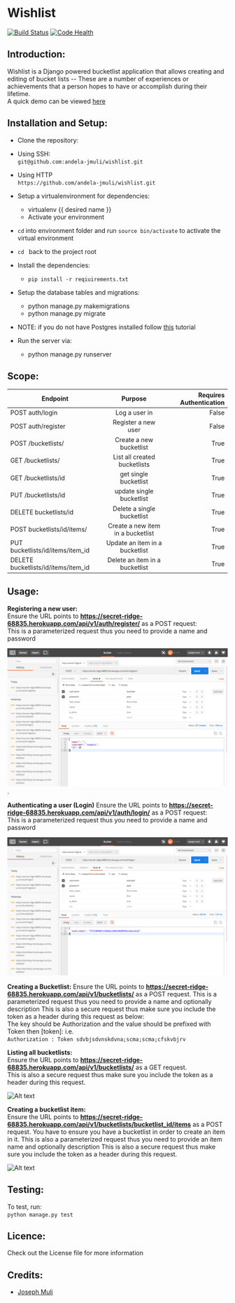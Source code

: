 
# Wishlist
[![Build Status](https://travis-ci.org/andela-jmuli/wishlist.svg?branch=api-endpoints)](https://travis-ci.org/andela-jmuli/wishlist)
[![Code Health](https://landscape.io/github/andela-jmuli/wishlist/develop/landscape.svg?style=flat)](https://landscape.io/github/andela-jmuli/wishlist/develop)


## Introduction:
Wishlist is a Django powered bucketlist application that allows creating and editing of bucket lists -- These are a number of experiences or achievements that a person hopes to have or accomplish during their lifetime.  
A quick demo can be viewed [here](https://youtu.be/Lida5BWogj4)


## Installation and Setup:



* Clone the repository:
 * Using SSH:  
    ``` git@github.com:andela-jmuli/wishlist.git ```

 * Using HTTP  
    ``` https://github.com/andela-jmuli/wishlist.git ```
* Setup a virtualenvironment for dependencies:
    * virtualenv {{ desired name }}
    * Activate your environment
* ``` cd ``` into environment folder and run ``` source bin/activate ``` to activate the virtual environment

* ```cd ``` back to the project root

* Install the dependencies:
    * ``` pip install -r reqiuirements.txt ```


* Setup the database tables and migrations:  

    * python manage.py makemigrations
    * python manage.py migrate

* NOTE: if you do not have Postgres installed follow [this](https://github.com/josephmuli/Django-Notes/blob/master/Postgress-Nginx-Gunicorn-Django.md) tutorial

* Run the server via:
    * python manage.py runserver




## Scope:  
 

| Endpoint        | Purpose           | Requires Authentication |
| ------------- |:-------------:| -------------:|
| POST auth/login    | Log a user in | False |
| POST auth/register     | Register a new user | False |
| POST /bucketlists/ | Create a new bucketlist   | True |
| GET /bucketlists/      | List all created bucketlists | True |
| GET /bucketlists/id     | get single bucketlist | True |
| PUT /bucketlists/id | update single bucketlist | True |
| DELETE bucketlists/id      | Delete a single bucketlist | True |
| POST bucketlists/id/items/      | Create a new item in a bucketlist | True |
| PUT bucketlists/id/items/item_id | Update an item in a bucketlist | True |
| DELETE bucketlists/id/items/item_id      | Delete an item in a bucketlist | True |

## Usage:
**Registering a new user:**  
Ensure the URL points to **https://secret-ridge-68835.herokuapp.com/api/v1/auth/register/** as a POST request:  
This is a parameterized request thus you need to provide a name and password

![Alt text](./source/register.png?raw=true "Optional Title") .

**Authenticating a user (Login)**
Ensure the URL points to **https://secret-ridge-68835.herokuapp.com/api/v1/auth/login/** as a POST request:  
This is a parameterized request thus you need to provide a name and password

![Alt text](./source/login.png?raw=true "Optional Title")

**Creating a Bucketlist:**
Ensure the URL points to **https://secret-ridge-68835.herokuapp.com/api/v1/bucketlists/** as a POST request.
This is a parameterized request thus you need to provide a name and optionally description
This is also a secure request thus make sure you include the token as a header during this request as below:  
The key should be Authorization and the value should be prefixed with Token then [token]: i.e.  
``` Authorization : Token sdvbjsdvnskdvna;scma;scma;cfskvbjrv ```  



**Listing all bucketlists:**  
Ensure the URL points to **https://secret-ridge-68835.herokuapp.com/api/v1/bucketlists/** as a GET request.  
This is also a secure request thus make sure you include the token as a header during this request.  

![Alt text](./source/get_bucketlists.png?raw=true "Optional Title")

**Creating a bucketlist item:**  
Ensure the URL points to **https://secret-ridge-68835.herokuapp.com/api/v1/bucketlists/bucketlist_id/items** as a POST request.
You have to ensure you have a bucketlist in order to create an item in it.
This is also a parameterized request thus you need to provide an item name and optionally description
This is also a secure request thus make sure you include the token as a header during this request.

![Alt text](./source/create_items.png?raw=true "Optional Title")



## Testing:  
 To test, run:  
     ``` python manage.py test ```

## Licence:
Check out the License file for more information

## Credits:
* [Joseph Muli](github.com/andela-jmuli)
